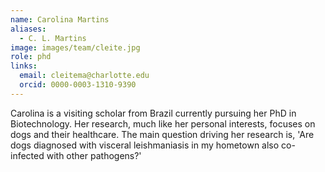```yaml
---
name: Carolina Martins
aliases:
  - C. L. Martins
image: images/team/cleite.jpg
role: phd
links:
  email: cleitema@charlotte.edu
  orcid: 0000-0003-1310-9390
---
```


Carolina is a visiting scholar from Brazil currently pursuing her PhD in Biotechnology. Her research, much like her personal interests, focuses on dogs and their healthcare. The main question driving her research is, 'Are dogs diagnosed with visceral leishmaniasis in my hometown also co-infected with other pathogens?'
